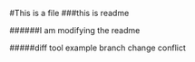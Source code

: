 #This is a file
###this is readme

######I am modifying the readme

#####diff tool example branch change conflict


